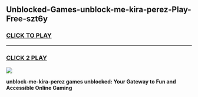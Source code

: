 
## Unblocked-Games-unblock-me-kira-perez-Play-Free-szt6y
<h3>
<a href="https://premium76.site?title=unblock-me-kira-perez&ref=10A">CLICK TO PLAY</a></h3>
<hr>

<h3>
<a href="https://premium76.site?title=unblock-me-kira-perez&ref=10A">CLICK 2 PLAY</a>
  
</h3>

<a href="https://premium76.site?title=unblock-me-kira-perez&ref=10A"><img src="https://clearcache.store/games.png"></a>


**unblock-me-kira-perez games unblocked: Your Gateway to Fun and Accessible Online Gaming**
